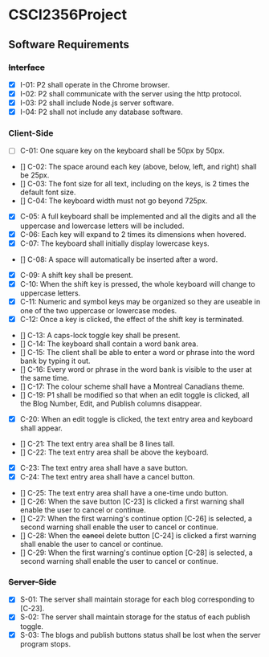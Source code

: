 # CSCI2356Project

## Software Requirements

### <s>Interface</s>

- [x] I-01: P2 shall operate in the Chrome browser.
- [x] I-02: P2 shall communicate with the server using the http protocol.
- [x] I-03: P2 shall include Node.js server software.
- [x] I-04: P2 shall not include any database software.

### Client-Side

- [ ] C-01: One square key on the keyboard shall be 50px by 50px.
- [] C-02: The space around each key (above, below, left, and right) shall
  be 25px.
- [] C-03: The font size for all text, including on the keys, is 2 times the default
  font size.
- [] C-04: The keyboard width must not go beyond 725px.
- [x] C-05: A full keyboard shall be implemented and all the digits and all the uppercase and
      lowercase letters will be included.
- [x] C-06: Each key will expand to 2 times its dimensions when hovered.
- [x] C-07: The keyboard shall initially display lowercase keys.
- [] C-08: A space will automatically be inserted after a word.
- [x] C-09: A shift key shall be present.
- [x] C-10: When the shift key is pressed, the whole keyboard will change
      to uppercase letters.
- [x] C-11: Numeric and symbol keys may be organized so they are useable
      in one of the two uppercase or lowercase modes.
- [x] C-12: Once a key is clicked, the effect of the shift key is terminated.
- [] C-13: A caps-lock toggle key shall be present.
- [] C-14: The keyboard shall contain a word bank area.
- [] C-15: The client shall be able to enter a word or phrase into the word
  bank by typing it out.
- [] C-16: Every word or phrase in the word bank is visible to the user at
  the same time.
- [] C-17: The colour scheme shall have a Montreal Canadians theme.
- [] C-19: P1 shall be modified so that when an edit toggle is
  clicked, all the Blog Number, Edit, and Publish columns disappear.
- [x] C-20: When an edit toggle is clicked, the text entry area and keyboard shall appear.
- [] C-21: The text entry area shall be 8 lines tall.
- [] C-22: The text entry area shall be above the keyboard.
- [x] C-23: The text entry area shall have a save button.
- [x] C-24: The text entry area shall have a cancel button.
- [] C-25: The text entry area shall have a one-time undo button.
- [] C-26: When the save button [C-23] is clicked a first warning shall
  enable the user to cancel or continue.
- [] C-27: When the first warning's continue option [C-26] is selected, a
  second warning shall enable the user to cancel or continue.
- [] C-28: When the <s>cancel</s> delete button [C-24] is clicked a first warning
  shall enable the user to cancel or continue.
- [] C-29: When the first warning's continue option [C-28] is selected,
  a second warning shall enable the user to cancel or continue.

### <s>Server-Side</s>

- [x] S-01: The server shall maintain storage for each blog corresponding to [C-23].
- [x] S-02: The server shall maintain storage for the status of each publish
      toggle.
- [x] S-03: The blogs and publish buttons status shall be lost when
      the server program stops.
